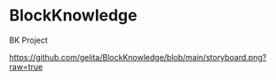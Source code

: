 # BlockKnowledge
BK Project

https://github.com/gelita/BlockKnowledge/blob/main/storyboard.png?raw=true

